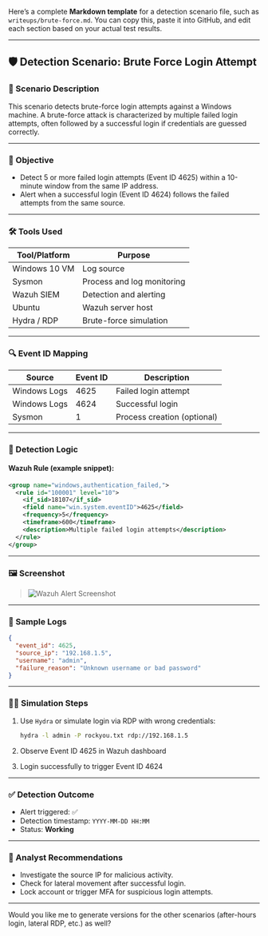 Here’s a complete **Markdown template** for a detection scenario file, such as `writeups/brute-force.md`. You can copy this, paste it into GitHub, and edit each section based on your actual test results.

---

## 🛡️ Detection Scenario: Brute Force Login Attempt

### 📄 Scenario Description

This scenario detects brute-force login attempts against a Windows machine. A brute-force attack is characterized by multiple failed login attempts, often followed by a successful login if credentials are guessed correctly.

---

### 🎯 Objective

* Detect 5 or more failed login attempts (Event ID 4625) within a 10-minute window from the same IP address.
* Alert when a successful login (Event ID 4624) follows the failed attempts from the same source.

---

### 🛠️ Tools Used

| Tool/Platform | Purpose                    |
| ------------- | -------------------------- |
| Windows 10 VM | Log source                 |
| Sysmon        | Process and log monitoring |
| Wazuh SIEM    | Detection and alerting     |
| Ubuntu        | Wazuh server host          |
| Hydra / RDP   | Brute-force simulation     |

---

### 🔍 Event ID Mapping

| Source       | Event ID | Description                 |
| ------------ | -------- | --------------------------- |
| Windows Logs | 4625     | Failed login attempt        |
| Windows Logs | 4624     | Successful login            |
| Sysmon       | 1        | Process creation (optional) |

---

### 🧠 Detection Logic

#### Wazuh Rule (example snippet):

```xml
<group name="windows,authentication_failed,">
  <rule id="100001" level="10">
    <if_sid>18107</if_sid>
    <field name="win.system.eventID">4625</field>
    <frequency>5</frequency>
    <timeframe>600</timeframe>
    <description>Multiple failed login attempts</description>
  </rule>
</group>
```

---

### 🖼️ Screenshot

> ![Wazuh Alert Screenshot](../screenshots/brute-force-alert.png)

---

### 📁 Sample Logs

```json
{
  "event_id": 4625,
  "source_ip": "192.168.1.5",
  "username": "admin",
  "failure_reason": "Unknown username or bad password"
}
```

---

### 🧑‍💻 Simulation Steps

1. Use `Hydra` or simulate login via RDP with wrong credentials:

   ```bash
   hydra -l admin -P rockyou.txt rdp://192.168.1.5
   ```
2. Observe Event ID 4625 in Wazuh dashboard
3. Login successfully to trigger Event ID 4624

---

### ✅ Detection Outcome

* Alert triggered: ✅
* Detection timestamp: `YYYY-MM-DD HH:MM`
* Status: **Working**

---

### 🔎 Analyst Recommendations

* Investigate the source IP for malicious activity.
* Check for lateral movement after successful login.
* Lock account or trigger MFA for suspicious login attempts.

---

Would you like me to generate versions for the other scenarios (after-hours login, lateral RDP, etc.) as well?
